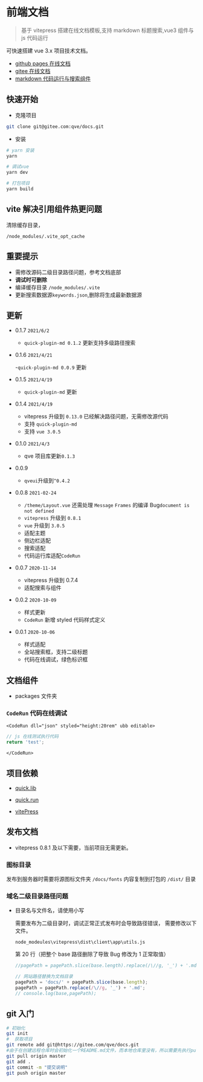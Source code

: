 # 前端文档

> 基于 vitepress 搭建在线文档模板,支持 markdown 标题搜索,vue3 组件与 js 代码运行

可快速搭建 vue 3.x 项目技术文档。

- [github pages 在线文档](https://appbest.github.io/docs/)
- [gitee 在线文档](https://qve.gitee.io/docs/)
- [markdown 代码运行与搜索组件](https://www.npmjs.com/package/quick.run)

## 快速开始

- 克隆项目

```bash
git clone git@gitee.com:qve/docs.git
```

- 安装

```bash
# yarn 安装
yarn

# 调试vue
yarn dev

# 打包项目
yarn build
```

## vite 解决引用组件热更问题

清除缓存目录，

`/node_modules/.vite_opt_cache`

## 重要提示

- 需修改源码二级目录路径问题，参考文档底部
- <strong>调试时可删除</strong>
- 编译缓存目录 `/node_modules/.vite`
- 更新搜索数据源`keywords.json`,删除将生成最新数据源

## 更新

- 0.1.7
  `2021/6/2`

  - `quick-plugin-md 0.1.2` 更新支持多级路径搜索

- 0.1.6
  `2021/4/21`

  -`quick-plugin-md 0.0.9` 更新

- 0.1.5
  `2021/4/19`

  - `quick-plugin-md` 更新

- 0.1.4 `2021/4/19`

  - vitepress 升级到 `0.13.0` 已经解决路径问题，无需修改源代码
  - 支持 `quick-plugin-md`
  - 支持 `vue 3.0.5`

- 0.1.0 `2021/4/3`

  - qve 项目库更新`0.1.3`

- 0.0.9

  - `qveui`升级到`^0.4.2`

- 0.0.8 `2021-02-24`

  - `/theme/Layout.vue` 还需处理 `Message` `Frames` 的编译 Bug`document is not defined`
  - `vitepress` 升级到 `0.8.1`
  - `vue` 升级到 `3.0.5`
  - 适配主题
  - 侧边栏适配
  - 搜索适配
  - 代码运行库适配`CodeRun`

- 0.0.7
  `2020-11-14`

  - vitepress 升级到 0.7.4
  - 适配搜索与组件

- 0.0.2
  `2020-10-09`

  - 样式更新
  - `CodeRun` 新增 styled 代码样式定义

- 0.0.1
  `2020-10-06`

  - 样式适配
  - 全站搜索框，支持二级标题
  - 代码在线调试，绿色标识框

## 文档组件

- packages 文件夹

### `CodeRun` 代码在线调试

`<CodeRun dll="json" styled="height:20rem" ubb editable>`

```js
// js 在线测试执行代码
return 'test';
```

`</CodeRun>`

## 项目依赖

- [quick.lib](https://www.npmjs.com/package/quick.lib)
- [quick.run](https://www.npmjs.com/package/quick.run)

- [vitePress](https://github.com/vuejs/vitepress)

## 发布文档

- vitepress 0.8.1 及以下需要，当前项目无需更新。

### 图标目录

发布到服务器时需要将源图标文件夹 `/docs/fonts` 内容复制到打包的 `/dist/` 目录

### 域名二级目录路径问题

- 目录名与文件名，请使用小写

  需要发布为二级目录时，调试正常正式发布时会导致路径错误，
  需要修改以下文件。

  `node_modeules\vitepress\dist\client\app\utils.js`

  第 20 行（把整个 base 路径删除了导致 Bug 修改为 1 正常取值）

  ```js
  //pagePath = pagePath.slice(base.length).replace(/\//g, '_') + '.md';

  // 网站路径替换为文档目录
  pagePath = 'docs/' + pagePath.slice(base.length);
  pagePath = pagePath.replace(/\//g, '_') + '.md';
  // console.log(base,pagePath);
  ```

## git 入门

```bash
# 初始化
git init
#  获取项目
git remote add git@https://gitee.com/qve/docs.git
#由于在创建远程仓库时会初始化一个README.md文件，而本地仓库里没有，所以需要先执行pull操作将远程仓库拉取合并到本地仓库，否则会出错。执行代码：
git pull origin master
git add .
git commit -m "提交说明"
git push origin master
```
